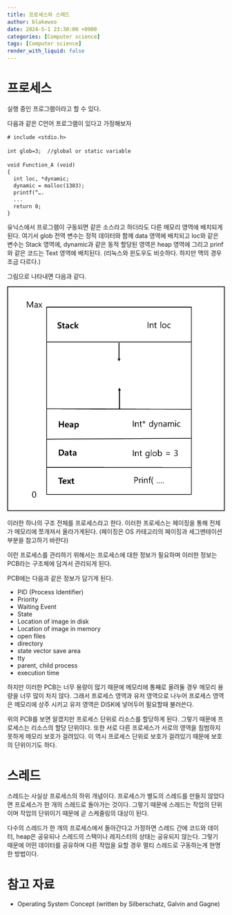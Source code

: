 ```yaml
---
title: 프로세스와 스레드
author: blakewoo
date: 2024-5-1 23:30:00 +0900
categories: [Computer science]
tags: [Computer science] 
render_with_liquid: false
---
```


# 프로세스
실행 중인 프로그램이라고 할 수 있다.

다음과 같은 C언어 프로그램이 있다고 가정해보자
```
# include <stdio.h>

int glob=3;  //global or static variable 

void Function_A (void)
{   
  int loc, *dynamic; 
  dynamic = malloc(1383);
  printf(“…. 
  ...
  return 0;
}
```

유닉스에서 프로그램이 구동되면 같은 소스라고 하더라도
다른 메모리 영역에 배치되게 된다.
여기서 glob 전역 변수는 정적 데이터와 함께 data 영역에 배치되고
loc와 같은 변수는 Stack 영역에, dynamic과 같은 동적 할당된 영역은 heap 영역에
그리고 prinf와 같은 코드는 Text 영역에 배치된다.
(리눅스와 윈도우도 비슷하다. 하지만 맥의 경우 조금 다르다.)

그림으로 나타내면 다음과 같다.   

![img.png](/assets/blog/cs/process_thread/memory_allocated_img.png)

이러한 하나의 구조 전체를 프로세스라고 한다.
이러한 프로세스는 페이징을 통해 전체가 메모리에 쪼개져서 올라가게된다.
(페이징은 OS 카테고리의 페이징과 세그멘테이션 부분을 참고하기 바란다)

이런 프로세스를 관리하기 위해서는 프로세스에 대한 정보가 필요하며
이러한 정보는 PCB라는 구조체에 담겨서 관리되게 된다.

PCB에는 다음과 같은 정보가 담기게 된다.

- PID (Process Identifier)
- Priority
- Waiting Event
- State
- Location of image in disk
- Location of image in memory
- open files
- directory
- state vector save area
- tty
- parent, child process
- execution time

하지만 이러한 PCB는 너무 용량이 많기 때문에 메모리에 통째로 올려둘 경우
메모리 용량을 너무 많이 차지 않다. 그래서 프로세스 영역과 유저 영역으로 나누어
프로세스 영역은 메모리에 상주 시키고 유저 영역은 DISK에 넣어두어 필요할때 불러쓴다.

위의 PCB를 보면 알겠지만 프로세스 단위로 리소스를 할당하게 된다.
그렇기 때문에 프로세스는 리소스의 할당 단위이다.
또한 서로 다른 프로세스가 서로의 영역을 침범하지 못하게 메모리 보호가 걸려있다.
이 역시 프로세스 단위로 보호가 걸려있기 때문에 보호의 단위이기도 하다.

# 스레드
스레드는 사실상 프로세스의 하위 개념이다.
프로세스가 별도의 스레드를 만들지 않았다면 프로세스가 한 개의 스레드로 돌아가는 것이다.
그렇기 때문에 스레드는 작업의 단위이며 작업의 단위이기 때문에 곧 스케줄링의 대상이 된다.

다수의 스레드가 한 개의 프로세스에서 돌아간다고 가정하면
스레드 간에 코드와 데이터, heap은 공유되나 스레드의 스택이나 레지스터의 상태는 공유되지 않는다.
그렇기 때문에 어떤 데이터를 공유하며 다른 작업을 요할 경우 멀티 스레드로 구동하는게 현명한 방법이다.


# 참고 자료
- Operating System Concept (written by Silberschatz, Galvin and Gagne)
